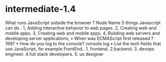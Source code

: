 # intermediate-1.4
 What runs JavaScript outside the browser ? Node
 Name 5 things Javascript can do . 1, Adding interactive behavior to web pages. 2, Creating web and mobile apps. 3, Creating web and mobile apps. 4,  Building web servers and developing server applications,
 • When was ECMAScript first released ? 1997
 • How do you log to the console? console.log
 • List the tech fields that use JavaScript, for example FrontEnd.. 1. frontend. 2.backend. 3. devops engineer. 4.full stack developers. 5. ux designer
 
